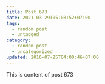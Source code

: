 ```yaml
---
title: Post 673
date: 2021-03-29T05:08:52+07:00
tags:
  - random post
  - untagged
category:
  - random post
  - uncategorized
updated: 2016-07-25T04:00:46+07:00
---
```

This is content of post 673
